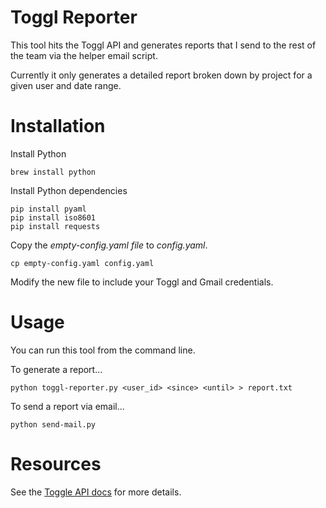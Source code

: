 # Toggl Reporter
This tool hits the Toggl API and generates reports that I send to the rest of the team via the helper email script.

Currently it only generates a detailed report broken down by project for a given user and date range.

# Installation

Install Python

    brew install python

Install Python dependencies

    pip install pyaml
    pip install iso8601
    pip install requests

Copy the _empty-config.yaml file_ to _config.yaml_.

    cp empty-config.yaml config.yaml

Modify the new file to include your Toggl and Gmail credentials.

# Usage

You can run this tool from the command line.

To generate a report...

    python toggl-reporter.py <user_id> <since> <until> > report.txt

To send a report via email...

    python send-mail.py

# Resources

See the [Toggle API docs](https://github.com/toggl/toggl_api_docs) for more details.
